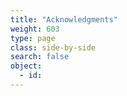 ```yaml
---
title: "Acknowledgments"
weight: 603
type: page
class: side-by-side
search: false
object:
  - id:
---
```

